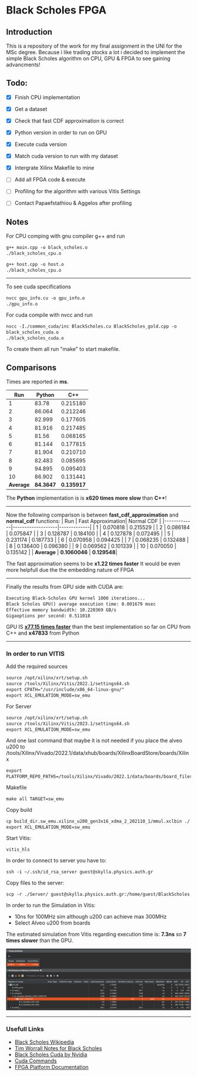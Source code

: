 # Black Scholes FPGA

## Introduction
This is a repository of the work for my final assignment in the UNI for the MSc degree. Because i like trading stocks a lot i decided to implement the simple Black Scholes algorithm on CPU, GPU & FPGA to see gaining advancments!

## Todo:
- [x] Finish CPU implementation
- [x] Get a dataset
- [x] Check that fast CDF approximation is correct
- [x] Python version in order to run on GPU
- [x] Execute cuda version
- [x] Match cuda version to run with my dataset
- [x] Intergrate Xilinx Makefile to mine
- [ ] Add all FPGA code & execute
- [ ] Profiling for the algorithm with various Vitis Settings
- [ ] Contact Papaefstathiou & Aggelos after profiling


## Notes

For CPU comping with gnu compiler g++ and run
```
g++ main.cpp -o black_scholes.o
./black_scholes_cpu.o
```

```
g++ host.cpp -o host.o
./black_scholes_cpu.o
```

****
To see cuda specifications
```
nvcc gpu_info.cu -o gpu_info.o
./gpu_info.o
```

For cuda compile with nvcc and run
```
nvcc -I./common_cuda/inc BlackScholes.cu BlackScholes_gold.cpp -o black_scholes_cuda.o
./black_scholes_cuda.o
```
To create them all run "make" to start makefile.

## Comparisons

Times are reported in **ms**.

| Run         | Python      | C++         |
|-------------|-------------|-------------|
| 1           | 83.78       | 0.215180    |
| 2           | 86.064      | 0.212246    |
| 3           | 82.999      | 0.177605    |
| 4           | 81.916      | 0.217485    |
| 5           | 81.56       | 0.068165    |
| 6           | 81.144      | 0.177815    |
| 7           | 81.904      | 0.210710    |
| 8           | 82.483      | 0.085695    |
| 9           | 94.895      | 0.095403    |
| 10          | 86.902      | 0.131441    |
| **Average** | **84.3647** | **0.135917**|

The **Python** implementation is is **x620 times more slow** than **C++**!

****

Now the following comparison is between **fast_cdf_approximation** and **normal_cdf** functions:
| Run         | Fast Approximation| Normal CDF  |
|-------------|-------------------|-------------|
| 1           | 0.070818          | 0.215529    |
| 2           | 0.086184          | 0.075847    |
| 3           | 0.128787          | 0.184100    |
| 4           | 0.127878          | 0.072495    |
| 5           | 0.231174          | 0.187733    |
| 6           | 0.070958          | 0.094425    |
| 7           | 0.068235          | 0.132488    |
| 8           | 0.136400          | 0.096380    |
| 9           | 0.069562          | 0.101339    |
| 10          | 0.070050          | 0.135142    |
| **Average** | **0.1060046**     | **0.129548**|

The fast approximation seems to be **x1.22 times faster**
It would be even more helpfull due the the embedding nature of FPGA 
****

Finally the results from GPU side with CUDA are:
```
Executing Black-Scholes GPU kernel 1000 iterations...
Black Scholes GPU() average execution time: 0.001679 msec
Effective memory bandwidth: 10.220369 GB/s
Gigaoptions per second: 0.511018 

```
GPU IS <u>**x77.15 times faster**</u> than the best implementation so far on CPU from C++
and **x47833** from Python
****
### In order to run VITIS

Add the required sources
```
source /opt/xilinx/xrt/setup.sh
source /tools/Xilinx/Vitis/2022.1/settings64.sh
export CPATH="/usr/include/x86_64-linux-gnu/"
export XCL_EMULATION_MODE=sw_emu
```
For Server
```
source /opt/xilinx/xrt/setup.sh
source /tools/Xilinx/Vitis/2023.1/settings64.sh
export XCL_EMULATION_MODE=sw_emu
```

And one last command that maybe it is not needed if you place the alveo u200 to /tools/Xilinx/Vivado/2022.1/data/xhub/boards/XilinxBoardStore/boards/Xilinx
```
export PLATFORM_REPO_PATHS=/tools/Xilinx/Vivado/2022.1/data/boards/board_files
```

Makefile
```
make all TARGET=sw_emu
```

Copy build
```
cp build_dir.sw_emu.xilinx_u200_gen3x16_xdma_2_202110_1/mmul.xclbin ./
export XCL_EMULATION_MODE=sw_emu
```
Start Vitis:
```
vitis_hls
```

In order to connect to server you have to:
```
ssh -i ~/.ssh/id_rsa_server guest@skylla.physics.auth.gr
```
Copy files to the server:
```
scp -r ./Server/ guest@skylla.physics.auth.gr:/home/guest/BlackScholes
```

In order to run the Simulation in Vitis:
* 10ns for 100MHz sim although u200 can achieve max 300MHz
* Select Alveo u200 from boards
  
The estimated simulation from Vitis regarding execution time is:
**7.3ns** so **7 times slower** than the GPU.

![App Screenshot](./assets/vitis.png)

****
### Usefull Links
* [Black Scholes Wikipedia](https://en.wikipedia.org/wiki/Black%E2%80%93Scholes_model)
* [Tim Worrall Notes for Black Scholes](http://www.timworrall.com/fin-40008/bscholes.pdf)
* [Black Scholes Cuda by Nvidia](https://github.com/tpn/cuda-samples/tree/master/v9.0/4_Finance/BlackScholes)
* [Cuda Commands](https://docs.nvidia.com/cuda/cuda-runtime-api/group__CUDART__DEVICE.html#group__CUDART__DEVICE)
* [FPGA Platform Documentation](https://docs.amd.com/r/en-US/ug1120-alveo-platforms/U200-Gen3x16-XDMA-base_2-Platform)